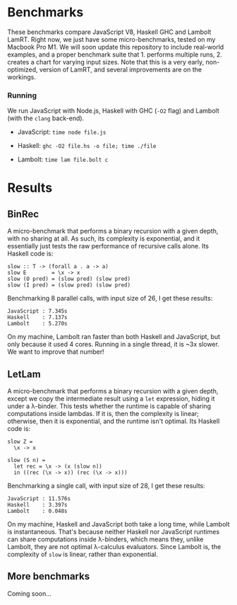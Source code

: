 Benchmarks
==========

These benchmarks compare JavaScript V8, Haskell GHC and Lambolt LamRT. Right
now, we just have some micro-benchmarks, tested on my Macbook Pro M1. We will
soon update this repository to include real-world examples, and a proper
benchmark suite that 1. performs multiple runs, 2. creates a chart for varying
input sizes. Note that this is a very early, non-optimized, version of LamRT,
and several improvements are on the workings.

### Running

We run JavaScript with Node.js, Haskell with GHC (`-O2` flag) and Lambolt (with
the `clang` back-end).

* JavaScript: `time node file.js`

* Haskell: `ghc -O2 file.hs -o file; time ./file`

* Lambolt: `time lam file.bolt c` 

Results
=======

BinRec
------

A micro-benchmark that performs a binary recursion with a given depth, with no
sharing at all. As such, its complexity is exponential, and it essentially just
tests the raw performance of recursive calls alone. Its Haskell code is:

```
slow :: T -> (forall a . a -> a)
slow E        = \x -> x
slow (O pred) = (slow pred) (slow pred)
slow (I pred) = (slow pred) (slow pred)
```

Benchmarking 8 parallel calls, with input size of 26, I get these results:

```
JavaScript : 7.345s
Haskell    : 7.137s
Lambolt    : 5.270s
```

On my machine, Lambolt ran faster than both Haskell and JavaScript, but only
because it used 4 cores. Running in a single thread, it is ~3x slower. We want
to improve that number!

LetLam
------

A micro-benchmark that performs a binary recursion with a given depth, except we
copy the intermediate result using a `let` expression, hiding it under a
λ-binder. This tests whether the runtime is capable of sharing computations
inside lambdas. If it is, then the complexity is linear; otherwise, then it is
exponential, and the runtime isn't optimal. Its Haskell code is:

```
slow Z =
  \x -> x

slow (S n) =
  let rec = \x -> (x (slow n))
  in ((rec (\x -> x)) (rec (\x -> x)))
```

Benchmarking a single call, with input size of 28, I get these results:

```
JavaScript : 11.576s
Haskell    : 3.397s
Lambolt    : 0.048s
```

On my machine, Haskell and JavaScript both take a long time, while Lambolt is
instantaneous. That's because neither Haskell nor JavaScript runtimes can share
computations inside λ-binders, which means they, unlike Lambolt, they are not
optimal λ-calculus evaluators. Since Lambolt is, the complexity of `slow` is
linear, rather than exponential.

More benchmarks
---------------

Coming soon...
